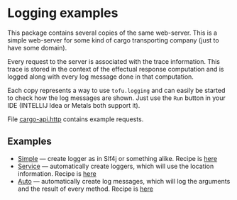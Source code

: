 # Logging examples

This package contains several copies of the same web-server. This is a simple web-server for some kind of cargo
transporting company (just to have some domain).

Every request to the server is associated with the trace information. This trace is stored in the context of the
effectual response computation and is logged along with every log message done in that computation.

Each copy represents a way to use `tofu.logging` and can easily be started to check how the log messages are shown. Just
use the `Run` button in your IDE (INTELLIJ Idea or Metals both support it).

File [cargo-api.http](cargo-api.http) contains example requests.

## Examples

- [Simple](simple/SimpleLogs.scala) — create logger as in Slf4j or something alike. Recipe
  is [here](https://docs.tofu.tf/docs/logging/recipes/simple)
- [Service](service/ServiceLogs.scala) — automatically create loggers, which will use the location information. Recipe
  is [here](https://docs.tofu.tf/docs/logging/recipes/service)
- [Auto](auto/AutoLogs.scala) — automatically create log messages, which will log the arguments and the result of every
  method. Recipe is [here](https://docs.tofu.tf/docs/logging/recipes/auto)